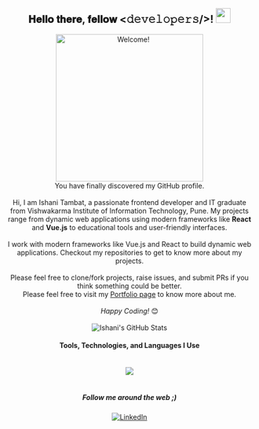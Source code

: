 <div align="center">
    <h2>𝐇𝐞𝐥𝐥𝐨 𝐭𝐡𝐞𝐫𝐞, 𝐟𝐞𝐥𝐥𝐨𝐰 <𝚍𝚎𝚟𝚎𝚕𝚘𝚙𝚎𝚛𝚜/>! <img src="https://tenor.com/blOVi.gif" width="30"></h2>
</div>

<div align="center" width="50">
    <img src="https://media.giphy.com/media/juAa8Ti8vkBA8zKidu/giphy.gif" alt="Welcome!" width="300"/>
</div>

<div align="center">
    You have finally discovered my GitHub profile. <br><br>
    Hi, I am Ishani Tambat, a passionate frontend developer and IT graduate from Vishwakarma Institute of Information Technology, Pune. My projects range from dynamic web applications using modern frameworks like <strong>React</strong> and <strong>Vue.js</strong> to educational tools and user-friendly interfaces.
<br><br>I work with modern frameworks like Vue.js and React to build dynamic web applications. Checkout my repositories to get to know more about my projects.<br><br>
    Please feel free to clone/fork projects, raise issues, and submit PRs if you think something could be better. <br>
    Please feel free to visit my <a href="https://github.com/prataprajput27">Portfolio page</a> to know more about me.<br><br>
    <i>Happy Coding!</i> 😊
    <br><br>
    
</div>

<div align="center">
    <img align="center" src="https://github-readme-stats.vercel.app/api?username=ishanitambat23&show_icons=true&line_height=20&title_color=7A7ADB&icon_color=2234AE&text_color=D3D3D3&bg_color=0,000000,130F40" alt="Ishani's GitHub Stats">
<br/>
    <h4 align="center">Tools, Technologies, and Languages I Use</h4>
    <br/>
    <div align="center">
        <img src="https://skillicons.dev/icons?i=html,css,react,vuejs,mysql,c,cpp,java,javascript,typescript,firebase,git,aws,bootstrap&perline=7">
        <br/><br/>
        <h5><i>Follow me around the web ;)</i></h5>
        <a href="https://www.linkedin.com/in/ishanitambat23/" target="_blank"><img src="https://img.shields.io/badge/LinkedIn-%230077B5.svg?&style=flat-square&logo=linkedin&logoColor=black" alt="LinkedIn"></a>
    </div>
</div>
